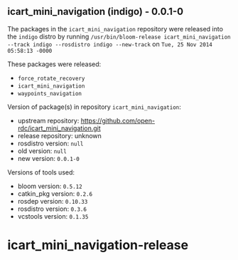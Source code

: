 ## icart_mini_navigation (indigo) - 0.0.1-0

The packages in the `icart_mini_navigation` repository were released into the `indigo` distro by running `/usr/bin/bloom-release icart_mini_navigation --track indigo --rosdistro indigo --new-track` on `Tue, 25 Nov 2014 05:58:13 -0000`

These packages were released:
- `force_rotate_recovery`
- `icart_mini_navigation`
- `waypoints_navigation`

Version of package(s) in repository `icart_mini_navigation`:
- upstream repository: https://github.com/open-rdc/icart_mini_navigation.git
- release repository: unknown
- rosdistro version: `null`
- old version: `null`
- new version: `0.0.1-0`

Versions of tools used:
- bloom version: `0.5.12`
- catkin_pkg version: `0.2.6`
- rosdep version: `0.10.33`
- rosdistro version: `0.3.6`
- vcstools version: `0.1.35`


icart_mini_navigation-release
=============================
